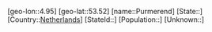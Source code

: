 ﻿---
location: [53.52,4.95]
type: City
tags:
- geo/City


SpocWebEntityId: 33553
isDeleted: false
confidential: public

---
[geo-lon::4.95]
[geo-lat::53.52]
[name::Purmerend]
[State::]
[Country::[Netherlands](geo/Continent/Europe/Netherlands.md)]
[StateId::]
[Population::]
[Unknown::]

